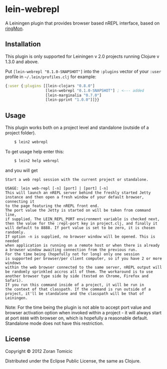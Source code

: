 # lein-webrepl

A Leiningen plugin that provides browser based nREPL interface, based on
[ringMon](https://github.com/zoka/ringMon).

## Installation

This plugin is only supported for Leiningen v 2.0 projects
running Clojure v 1.3.0 and above.

Put `[lein-webrepl "0.1.0-SNAPSHOT"]` into the `:plugins` vector of your
`:user` profile in `~/.lein/profiles.clj` for example:

```clojure
{:user {:plugins [[lein-clojars "0.8.0"]
                  [lein-webrepl "0.1.0-SNAPSHOT"] ; <--- added
                  [lein-marginalia "0.7.0"]
                  [lein-pprint "1.0.0"]]}}
```

## Usage

This plugin works both on a project level and standalone
(outside of a project folder).

```bash
    $ lein2 webrepl
```
To get usage help enter this:

```bash
    $ lein2 help webrepl
```

and you will get

```
Start a web repl session with the current project or standalone.

USAGE: lein web-repl [-n] [port] | [port] [-n]
This will launch an nREPL server behind the freshly started Jetty
instance and then open a fresh window of your default browser, connecting it
to the page featuring the nREPL front end.
The port value the Jetty is started on will be taken from command line,
if supplied. The LEIN_REPL_PORT environment variable is checked next,
then the value for the :repl-port key in project.clj, and finally it
will default to 8888. If port value is set to be zero, it is chosen randomly.
If option -n is supplied, no browser window will be opened. This is needed
when application is running on a remote host or when there is already
a browser window awaiting connection from the previous run.
For the time being (hopefully not for long) only one session
is supported per browser/per client computer, so if you have 2 or more windows
within the web browser connected to the same server, nREPL output will
be randomly sprinkled accros all of them. The workaround is to use
another browser type side by side (tested on Chrome, Firefox and Safari).
If you run this command inside of a project, it will be run in
the context of that classpath. If the command is run outside of a
project, it'll be standalone and the classpath will be that of Leiningen.
```

Note: For the time being the plugin is not able to accept
port value and browser activation option when invoked within a
project - it will always start at port `8888` with browser on, which is
hopefully a reasonable default. Standalone mode does not have this restriction.

## License

Copyright © 2012 Zoran Tomicic

Distributed under the Eclipse Public License, the same as Clojure.
